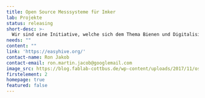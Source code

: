 ```yaml
---
title: Open Source Messsysteme für Imker
lab: Projekte
status: releasing
short-desc: >-
  Wir sind eine Initiative, welche sich dem Thema Bienen und Digitalisierung annimmt. Unser Ziel ist es die Entwicklungen in der Digital- und Sensortechnik zum Wohl der Bienen, der Umwelt und der Imker*innen zu nutzen. Als ersten Schritt entwickeln wir eine intuitive digitale Bienenstockwaage, mit der wir als Imker*innen einen vertieften Einblick in den Zustand unserer Bienenvölker bekommen und störende präventive Inspektionen vermeiden können.
needs: ""
content: ""
link: 'https://easyhive.org/'
contact-name: Ron Jakob
contact-email: ron.martin.jacob@googlemail.com
image_src: https://blog.fablab-cottbus.de/wp-content/uploads/2017/11/osbh.jpg
firstelement: 2
homepage: true
featured: false
---
```

